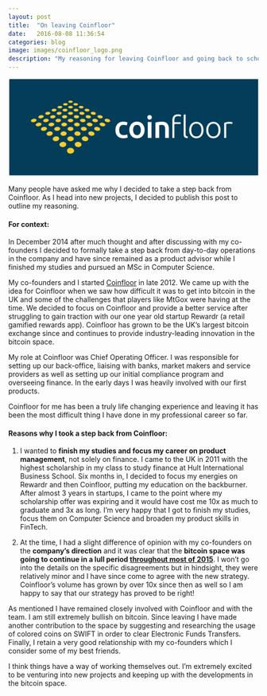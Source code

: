 ```yaml
---
layout: post
title:  "On leaving Coinfloor"
date:   2016-08-08 11:36:54
categories: blog
image: images/coinfloor_logo.png
description: "My reasoning for leaving Coinfloor and going back to school."
---
```


![post-image]

Many people have asked me why I decided to take a step back from Coinfloor. As I head into new projects, I decided to publish this post to outline my reasoning. 

#### For context: 

In December 2014 after much thought and after discussing with my co-founders I decided to formally take a step back from day-to-day operations in the company and have since remained as a product advisor while I finished my studies and pursued an MSc in Computer Science. 

My co-founders and I started [Coinfloor][coinfloor] in late 2012. We came up with the idea for Coinfloor when we saw how difficult it was to get into bitcoin in the UK and some of the challenges that players like MtGox were having at the time.  We decided to focus on Coinfloor and provide a better service after struggling to gain traction with our one year old startup Rewardr (a retail gamified rewards app). Coinfloor has grown to be the UK’s largest bitcoin exchange since and continues to provide industry-leading innovation in the bitcoin space.

My role at Coinfloor was Chief Operating Officer. I was responsible for setting up our back-office, liaising with banks, market makers and service providers as well as setting up our initial compliance program and overseeing finance. In the early days I was heavily involved with our first products.

Coinfloor for me has been a truly life changing experience and leaving it has been the most difficult thing I have done in my professional career so far.

#### Reasons why I took a step back from Coinfloor:

1. I wanted to **finish my studies and focus my career on product management**, not solely on finance. I came to the UK in 2011 with the highest scholarship in my class to study finance at Hult International Business School. Six months in, I decided to focus my energies on Rewardr and then Coinfloor, putting my education on the backburner. After almost 3 years in startups, I came to the point where my scholarship offer was expiring and it would have cost me 10x as much to graduate and 3x as long. I’m very happy that I got to finish my studies, focus them on Computer Science and broaden my product skills in FinTech.

2. At the time, I had a slight difference of opinion with my co-founders on the **company’s direction** and it was clear that the **bitcoin space was going to continue in a lull period [throughout most of 2015][mtgox_hack]**. I won’t go into the details on the specific disagreements but in hindsight, they were relatively minor and I have since come to agree with the new strategy. Coinfloor’s volume has grown by over 10x since then as well so I am happy to say that our strategy has proved to be right!

As mentioned I have remained closely involved with Coinfloor and with the team. I am still extremely bullish on bitcoin. Since leaving I have made another contribution to the space by suggesting and researching the usage of colored coins on SWIFT in order to clear Electronic Funds Transfers. Finally, I retain a very good relationship with my co-founders which I consider some of my best friends.

I think things have a way of working themselves out. I’m extremely excited to be venturing into new projects and keeping up with the developments in the bitcoin space.


[post-image]: /images/coinfloor_logo.png
[coinfloor]: http://coinfloor.co.uk
[mtgox_hack]:      http://www.wired.com/2014/03/bitcoin-exchange/
